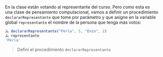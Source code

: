 En la clase están votando al representante del curso. Pero como esta es una clase de pensamiento computacional, vamos a definir un procedimiento `declararRepresentante` que tome por parámetro y que asigne en la variable global `representante` el nombre de la persona que tenga más votos:

```javascript
ム declararRepresentante("Perla", 5, "Enzo", 2)
ム representante
'Perla'
```

> Definí el procedimiento `declararRepresentante`